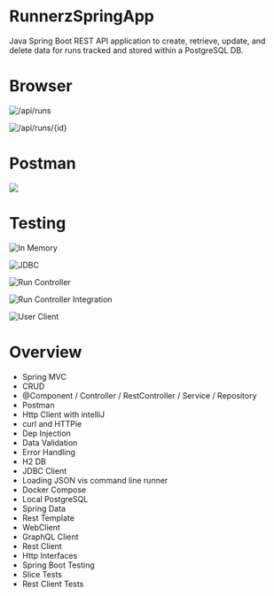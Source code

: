 # RunnerzSpringApp
Java Spring Boot REST API application to create, retrieve, update, and delete data for runs tracked and stored within a PostgreSQL DB.

# Browser
![/api/runs](https://github.com/SledTreeSavior/RunnerzSpringApp/assets/89948594/d964b2c5-c806-4438-9e80-9774f0c08cd0)

![/api/runs/{id}](https://github.com/SledTreeSavior/RunnerzSpringApp/assets/89948594/0a316ed3-0ff2-48e2-b6c6-77ec5012a978)

# Postman
![](https://github.com/SledTreeSavior/RunnerzSpringApp/assets/89948594/cf91ac00-323a-4050-849a-227f3abce03b)

# Testing
![In Memory](https://github.com/SledTreeSavior/RunnerzSpringApp/assets/89948594/862c6f12-f44d-470a-af1b-4be62c283b6f)

![JDBC](https://github.com/SledTreeSavior/RunnerzSpringApp/assets/89948594/cb52b7db-ccee-4a81-87c7-596b4e2c62f3)

![Run Controller](https://github.com/SledTreeSavior/RunnerzSpringApp/assets/89948594/435d90a2-5c90-4b87-90c0-62e61273df70)

![Run Controller Integration](https://github.com/SledTreeSavior/RunnerzSpringApp/assets/89948594/4c3647cf-a20d-44f9-9d78-5d8e8ed73170)

![User Client](https://github.com/SledTreeSavior/RunnerzSpringApp/assets/89948594/5378cdce-cc4f-448f-a3d5-c26810cce5ab)

# Overview
- Spring MVC
- CRUD
- @Component / Controller / RestController / Service / Repository
- Postman
- Http Client with intelliJ
- curl and HTTPie
- Dep Injection
- Data Validation
- Error Handling
- H2 DB
- JDBC Client
- Loading JSON vis command line runner
- Docker Compose
- Local PostgreSQL
- Spring Data
- Rest Template
- WebClient
- GraphQL Client
- Rest Client
- Http Interfaces
- Spring Boot Testing
- Slice Tests
- Rest Client Tests
